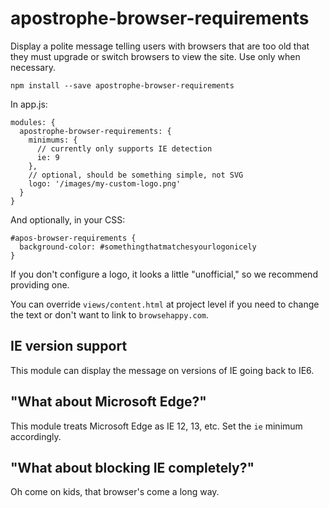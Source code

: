 # apostrophe-browser-requirements

Display a polite message telling users with browsers that are too old that they must upgrade or switch browsers to view the site. Use only when necessary.

```
npm install --save apostrophe-browser-requirements
```

In app.js:

```
modules: {
  apostrophe-browser-requirements: {
    minimums: {
      // currently only supports IE detection
      ie: 9
    },
    // optional, should be something simple, not SVG
    logo: '/images/my-custom-logo.png'
  }
}
```

And optionally, in your CSS:

```
#apos-browser-requirements {
  background-color: #somethingthatmatchesyourlogonicely
}
```

If you don't configure a logo, it looks a little "unofficial," so we recommend providing one.

You can override `views/content.html` at project level if you need to change the text or don't want to link to `browsehappy.com`.

## IE version support

This module can display the message on versions of IE going back to IE6.

## "What about Microsoft Edge?"

This module treats Microsoft Edge as IE 12, 13, etc. Set the `ie` minimum accordingly.

## "What about blocking IE completely?"

Oh come on kids, that browser's come a long way.
